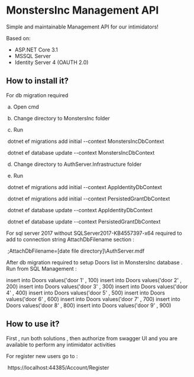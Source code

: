 # MonstersInc Management API

Simple and maintainable Management API for our intimidators!

Based on:

- ASP.NET Core 3.1
- MSSQL Server
- Identity Server 4 (OAUTH 2.0)

## How to install it?

For db migration required

​		a.    Open cmd

​		b.    Change directory to MonstersInc folder

​		c.    Run 

​			dotnet ef migrations add initial --context MonstersIncDbContext

​			dotnet ef database update --context MonstersIncDbContext

​		d.    Change directory to AuthServer.Infrastructure folder

​		e.    Run

​			dotnet ef migrations add initial --context AppIdentityDbContext

​			dotnet ef migrations add initial --context PersistedGrantDbContext

​			dotnet ef database update --context AppIdentityDbContext

​			dotnet ef database update --context PersistedGrantDbContext

 

For sql server 2017 without  SQLServer2017-KB4557397-x64   required to add  to connection string  AttachDbFilename section :

​			 ;AttachDbFilename=[date file directory]\\AuthServer.mdf



After db migration required to setup Doors list in MonstersInc database . Run from SQL Management :

  insert into Doors values('door 1' , 100)
  insert into Doors values('door 2' , 200)
  insert into Doors values('door 3' , 300)
  insert into Doors values('door 4' , 400)
  insert into Doors values('door 5' , 500)
  insert into Doors values('door 6' , 600)
  insert into Doors values('door 7' , 700)
  insert into Doors values('door 8' , 800)
  insert into Doors values('door 9' , 900)

## How to use it?

First , run both solutions  , then authorize from swagger UI and you are available to perform any intimidator activities

For register new users go to :

​	https://localhost:44385/Account/Register 